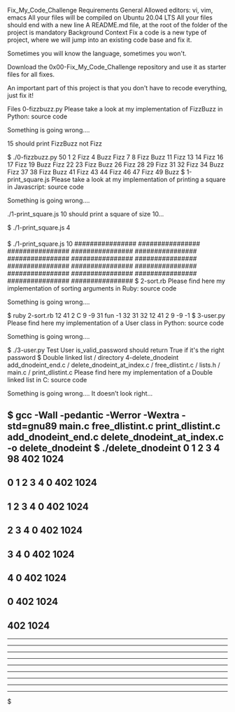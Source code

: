 Fix_My_Code_Challenge
Requirements
General
Allowed editors: vi, vim, emacs
All your files will be compiled on Ubuntu 20.04 LTS
All your files should end with a new line
A README.md file, at the root of the folder of the project is mandatory
Background Context
Fix a code is a new type of project, where we will jump into an existing code base and fix it.

Sometimes you will know the language, sometimes you won't.

Download the 0x00-Fix_My_Code_Challenge repository and use it as starter files for all fixes.

An important part of this project is that you don't have to recode everything, just fix it!

Files
0-fizzbuzz.py
Please take a look at my implementation of FizzBuzz in Python: source code

Something is going wrong….

15 should print FizzBuzz not Fizz

$ ./0-fizzbuzz.py 50
1 2 Fizz 4 Buzz Fizz 7 8 Fizz Buzz 11 Fizz 13 14 Fizz 16 17 Fizz 19 Buzz Fizz 22 23 Fizz Buzz 26 Fizz 28 29 Fizz 31 32 Fizz 34 Buzz Fizz 37 38 Fizz Buzz 41 Fizz 43 44 Fizz 46 47 Fizz 49 Buzz
$
1-print_square.js
Please take a look at my implementation of printing a square in Javascript: source code

Something is going wrong….

./1-print_square.js 10 should print a square of size 10…

$ ./1-print_square.js 4
####
####
####
####
$ ./1-print_square.js 10
################
################
################
################
################
################
################
################
################
################
################
################
################
################
################
################
$
2-sort.rb
Please find here my implementation of sorting arguments in Ruby: source code

Something is going wrong….

$ ruby 2-sort.rb 12 41 2 C 9 -9 31 fun -1 32
31
32
12
41
2
9
-9
-1
$
3-user.py
Please find here my implementation of a User class in Python: source code

Something is going wrong….

$ ./3-user.py 
Test User
is_valid_password should return True if it's the right password
$
Double linked list / directory 4-delete_dnodeint
add_dnodeint_end.c / delete_dnodeint_at_index.c / free_dlistint.c / lists.h / main.c / print_dlistint.c
Please find here my implementation of a Double linked list in C: source code

Something is going wrong…. It doesn’t look right…

$ gcc -Wall -pedantic -Werror -Wextra -std=gnu89 main.c free_dlistint.c print_dlistint.c add_dnodeint_end.c delete_dnodeint_at_index.c -o delete_dnodeint
$ ./delete_dnodeint 
0
1
2
3
4
98
402
1024
-----------------
0
1
2
3
4
0
402
1024
-----------------
1
2
3
4
0
402
1024
-----------------
2
3
4
0
402
1024
-----------------
3
4
0
402
1024
-----------------
4
0
402
1024
-----------------
0
402
1024
-----------------
402
1024
-----------------
-----------------
-----------------
-----------------
-----------------
-----------------
-----------------
-----------------
-----------------
-----------------
$